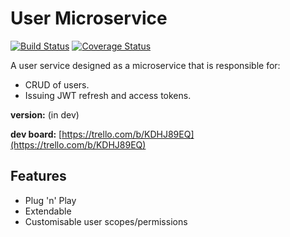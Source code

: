 User Microservice
========================

[![Build Status](https://travis-ci.org/smaxwellstewart/user-microservice.svg)](https://travis-ci.org/smaxwellstewart/user-microservice)
[![Coverage Status](https://coveralls.io/repos/smaxwellstewart/user-microservice/badge.svg?branch=master&service=github)](https://coveralls.io/github/smaxwellstewart/user-microservice?branch=master)

A user service designed as a microservice that is responsible for:

- CRUD of users.
- Issuing JWT refresh and access tokens.

**version:** (in dev)

**dev board:** [https://trello.com/b/KDHJ89EQ](https://trello.com/b/KDHJ89EQ)

## Features 

- Plug 'n' Play
- Extendable
- Customisable user scopes/permissions

